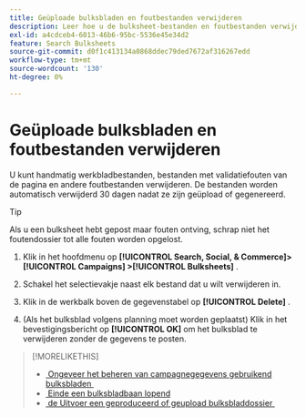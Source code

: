 ```yaml
---
title: Geüploade bulksbladen en foutbestanden verwijderen
description: Leer hoe u de bulksheet-bestanden en foutbestanden verwijdert.
exl-id: a4cdceb4-6013-46b6-95bc-5536e45e34d2
feature: Search Bulksheets
source-git-commit: d0f1c413134a0868ddec79ded7672af316267edd
workflow-type: tm+mt
source-wordcount: '130'
ht-degree: 0%

---
```


# Geüploade bulksbladen en foutbestanden verwijderen

U kunt handmatig werkbladbestanden, bestanden met validatiefouten van de pagina en andere foutbestanden verwijderen. De bestanden worden automatisch verwijderd 30 dagen nadat ze zijn geüpload of gegenereerd.

>[!TIP]
>
>Als u een bulksheet hebt gepost maar fouten ontving, schrap niet het foutendossier tot alle fouten worden opgelost.

1. Klik in het hoofdmenu op **[!UICONTROL Search, Social, & Commerce]> [!UICONTROL Campaigns] >[!UICONTROL Bulksheets]** .

1. Schakel het selectievakje naast elk bestand dat u wilt verwijderen in.

1. Klik in de werkbalk boven de gegevenstabel op **[!UICONTROL Delete]** .

1. (Als het bulksblad volgens planning moet worden geplaatst) Klik in het bevestigingsbericht op **[!UICONTROL OK]** om het bulksblad te verwijderen zonder de gegevens te posten.

>[!MORELIKETHIS]
>
>* [&#x200B; Ongeveer het beheren van campagnegegevens gebruikend bulksbladen &#x200B;](bulksheet-about.md)
>* [&#x200B; Einde een bulksbladbaan lopend &#x200B;](bulksheet-stop-job.md)
>* [&#x200B; de Uitvoer een geproduceerd of geupload bulksbladdossier &#x200B;](bulksheet-export.md)
